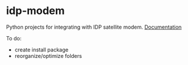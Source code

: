 idp-modem
=========

Python projects for integrating with IDP satellite modem.
[Documentation](https://inmarsat.github.io/idpmodem/>)

To do:
- create install package
- reorganize/optimize folders
